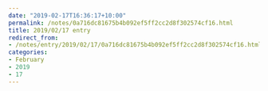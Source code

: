 ```yaml
---
date: "2019-02-17T16:36:17+10:00"
permalink: /notes/0a716dc81675b4b092ef5ff2cc2d8f302574cf16.html
title: 2019/02/17 entry
redirect_from:
- /notes/entry/2019/02/17/0a716dc81675b4b092ef5ff2cc2d8f302574cf16.html
categories:
- February
- 2019
- 17
---
```

